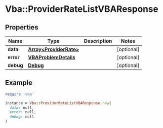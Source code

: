 # Vba::ProviderRateListVBAResponse

## Properties

| Name | Type | Description | Notes |
| ---- | ---- | ----------- | ----- |
| **data** | [**Array&lt;ProviderRate&gt;**](ProviderRate.md) |  | [optional] |
| **error** | [**VBAProblemDetails**](VBAProblemDetails.md) |  | [optional] |
| **debug** | [**Debug**](Debug.md) |  | [optional] |

## Example

```ruby
require 'vba'

instance = Vba::ProviderRateListVBAResponse.new(
  data: null,
  error: null,
  debug: null
)
```

